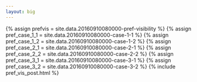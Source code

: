 ```yaml
---
layout: big
---
```

{% assign prefvis = site.data.20160910080000-pref-visibility %}
{% assign pref_case_1_1 = site.data.20160910080000-case-1-1 %}
{% assign pref_case_1_2 = site.data.20160910080000-case-1-2 %}
{% assign pref_case_2_1 = site.data.20160910080000-case-2-1 %}
{% assign pref_case_2_2 = site.data.20160910080000-case-2-2 %}
{% assign pref_case_3_1 = site.data.20160910080000-case-3-1 %}
{% assign pref_case_3_2 = site.data.20160910080000-case-3-2 %}
{% include pref_vis_post.html %}

